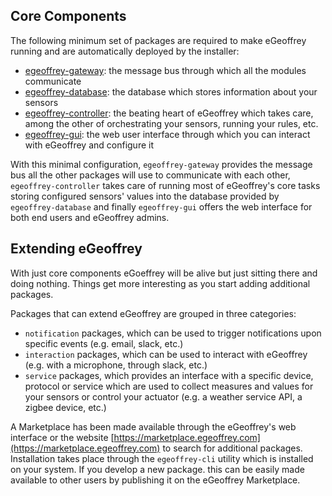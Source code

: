 
## Core Components

The following minimum set of packages are required to make eGeoffrey running and are automatically deployed by the installer:

* [egeoffrey-gateway](/architecture/core/gateway/): the message bus through which all the modules communicate
* [egeoffrey-database](/architecture/core/database/): the database which stores information about your sensors
* [egeoffrey-controller](/architecture/core/controller/): the beating heart of eGeoffrey which takes care, among the other of orchestrating your sensors, running your rules, etc.
* [egeoffrey-gui](/architecture/core/gui/): the web user interface through which you can interact with eGeoffrey and configure it

With this minimal configuration, `egeoffrey-gateway` provides the message bus all the other packages will use to communicate with each other, `egeoffrey-controller` takes care of running most of eGeoffrey's core tasks storing configured sensors' values into the database provided by `egeoffrey-database` and finally `egeoffrey-gui` offers the web interface for both end users and eGeoffrey admins.   

## Extending eGeoffrey

With just core components eGoeffrey will be alive but just sitting there and doing nothing. Things get more interesting as you start adding additional packages. 

Packages that can extend eGeoffrey are grouped in three categories:

* `notification` packages, which can be used to trigger notifications upon specific events (e.g. email, slack, etc.)
* `interaction` packages, which can be used to interact with eGeoffrey (e.g. with a microphone, through slack, etc.)
* `service` packages, which provides an interface with a specific device, protocol or service which are used to collect measures and values for your sensors or control your actuator (e.g. a weather service API, a zigbee device, etc.)

A Marketplace has been made available through the eGeoffrey's web interface or the website [https://marketplace.egeoffrey.com](https://marketplace.egeoffrey.com) to search for additional packages. Installation takes place through the `egeoffrey-cli` utility which is installed on your system. If you develop a new package. this can be easily made available to other users by publishing it on the eGeoffrey Marketplace.